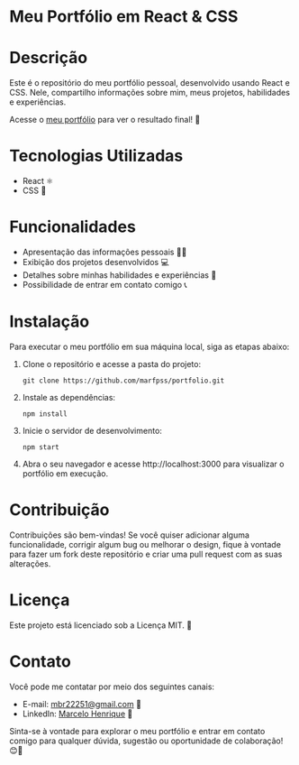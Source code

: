 # Meu Portfólio em React & CSS

# Descrição

Este é o repositório do meu portfólio pessoal, desenvolvido usando React e CSS. Nele, compartilho informações sobre mim, meus projetos, habilidades e experiências.

Acesse o [meu portfólio](https://marfpss.netlify.app/) para ver o resultado final! 🌟

# Tecnologias Utilizadas

- React ⚛️
- CSS 🎨

# Funcionalidades

- Apresentação das informações pessoais 🙋‍♀️
- Exibição dos projetos desenvolvidos 💻
- Detalhes sobre minhas habilidades e experiências 🌟
- Possibilidade de entrar em contato comigo 📞

# Instalação

Para executar o meu portfólio em sua máquina local, siga as etapas abaixo:

1. Clone o repositório e acesse a pasta do projeto:

   ```shell
   git clone https://github.com/marfpss/portfolio.git 
   ```
2. Instale as dependências:

   ```shell
   npm install
   ```
3. Inicie o servidor de desenvolvimento: 

   ```shell
   npm start
   ```
4. Abra o seu navegador e acesse http://localhost:3000 para visualizar o portfólio em execução.  

# Contribuição

Contribuições são bem-vindas! Se você quiser adicionar alguma funcionalidade, corrigir algum bug ou melhorar o design, fique à vontade para fazer um fork deste repositório e criar uma pull request com as suas alterações.

# Licença

Este projeto está licenciado sob a Licença MIT. 📄

# Contato

Você pode me contatar por meio dos seguintes canais:

- E-mail: mbr22251@gmail.com 📧
- LinkedIn: [Marcelo Henrique](https://www.linkedin.com/in/marcelo-henrique-181b80256) 🔗

Sinta-se à vontade para explorar o meu portfólio e entrar em contato comigo para qualquer dúvida, sugestão ou oportunidade de colaboração! 😊🚀
